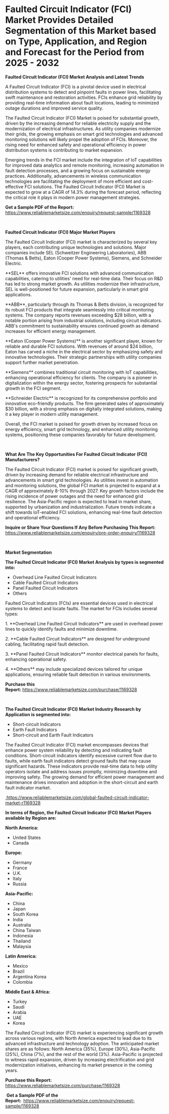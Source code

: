 <p><h1>Faulted Circuit Indicator (FCI) Market Provides Detailed Segmentation of this Market based on Type, Application, and Region and Forecast for the Period from 2025 - 2032</h1></p><p><strong>Faulted Circuit Indicator (FCI) Market Analysis and Latest Trends</strong></p>
<p><p>A Faulted Circuit Indicator (FCI) is a pivotal device used in electrical distribution systems to detect and pinpoint faults in power lines, facilitating swift maintenance and restoration activities. FCIs enhance grid reliability by providing real-time information about fault locations, leading to minimized outage durations and improved service quality. </p><p>The Faulted Circuit Indicator (FCI) Market is poised for substantial growth, driven by the increasing demand for reliable electricity supply and the modernization of electrical infrastructures. As utility companies modernize their grids, the growing emphasis on smart grid technologies and advanced monitoring solutions will likely propel the adoption of FCIs. Moreover, the rising need for enhanced safety and operational efficiency in power distribution systems is contributing to market expansion.</p><p>Emerging trends in the FCI market include the integration of IoT capabilities for improved data analytics and remote monitoring, increasing automation in fault detection processes, and a growing focus on sustainable energy practices. Additionally, advancements in wireless communication technologies are facilitating the deployment of more efficient and cost-effective FCI solutions. The Faulted Circuit Indicator (FCI) Market is expected to grow at a CAGR of 14.3% during the forecast period, reflecting the critical role it plays in modern power management strategies.</p></p>
<p><strong>Get a Sample PDF of the Report:&nbsp;</strong> <a href="https://www.reliablemarketsize.com/enquiry/request-sample/1169328?utm_campaign=2479&utm_medium=2&utm_source=Github&utm_content=ia&utm_term=12042025&utm_id=faulted-circuit-indicator-fci">https://www.reliablemarketsize.com/enquiry/request-sample/1169328</a></p>
<p>&nbsp;</p>
<p><strong>Faulted Circuit Indicator (FCI) Major Market Players</strong></p>
<p><p>The Faulted Circuit Indicator (FCI) market is characterized by several key players, each contributing unique technologies and solutions. Major companies include SEL (Schweitzer Engineering Laboratories), ABB (Thomas & Betts), Eaton (Cooper Power Systems), Siemens, and Schneider Electric.</p><p>**SEL** offers innovative FCI solutions with advanced communication capabilities, catering to utilities' need for real-time data. Their focus on R&D has led to strong market growth. As utilities modernize their infrastructure, SEL is well-positioned for future expansion, particularly in smart grid applications.</p><p>**ABB**, particularly through its Thomas & Betts division, is recognized for its robust FCI products that integrate seamlessly into critical monitoring systems. The company reports revenues exceeding $28 billion, with a notable portion arising from industrial solutions, including circuit indicators. ABB's commitment to sustainability ensures continued growth as demand increases for efficient energy management.</p><p>**Eaton (Cooper Power Systems)** is another significant player, known for reliable and durable FCI solutions. With revenues of around $24 billion, Eaton has carved a niche in the electrical sector by emphasizing safety and innovative technologies. Their strategic partnerships with utility companies support further market penetration.</p><p>**Siemens** combines traditional circuit monitoring with IoT capabilities, enhancing operational efficiency for clients. The company is a pioneer in digitalization within the energy sector, fostering prospects for substantial growth in the FCI segment.</p><p>**Schneider Electric** is recognized for its comprehensive portfolio and innovative eco-friendly products. The firm generated sales of approximately $30 billion, with a strong emphasis on digitally integrated solutions, making it a key player in modern utility management.</p><p>Overall, the FCI market is poised for growth driven by increased focus on energy efficiency, smart grid technology, and enhanced utility monitoring systems, positioning these companies favorably for future development.</p></p>
<p>&nbsp;</p>
<p><strong>What Are The Key Opportunities For Faulted Circuit Indicator (FCI) Manufacturers?</strong></p>
<p><p>The Faulted Circuit Indicator (FCI) market is poised for significant growth, driven by increasing demand for reliable electrical infrastructure and advancements in smart grid technologies. As utilities invest in automation and monitoring solutions, the global FCI market is projected to expand at a CAGR of approximately 8-10% through 2027. Key growth factors include the rising incidence of power outages and the need for enhanced grid resilience. The Asia-Pacific region is expected to lead in market share, supported by urbanization and industrialization. Future trends indicate a shift towards IoT-enabled FCI solutions, enhancing real-time fault detection and operational efficiency.</p></p>
<p><strong>Inquire or Share Your Questions If Any Before Purchasing This Report:</strong> <a href="https://www.reliablemarketsize.com/enquiry/pre-order-enquiry/1169328?utm_campaign=2479&utm_medium=2&utm_source=Github&utm_content=ia&utm_term=12042025&utm_id=faulted-circuit-indicator-fci">https://www.reliablemarketsize.com/enquiry/pre-order-enquiry/1169328</a></p>
<p>&nbsp;</p>
<p><strong>Market Segmentation</strong></p>
<p><strong>The Faulted Circuit Indicator (FCI) Market Analysis by types is segmented into:</strong></p>
<p><ul><li>Overhead Line Faulted Circuit Indicators</li><li>Cable Faulted Circuit Indicators</li><li>Panel Faulted Circuit Indicators</li><li>Others</li></ul></p>
<p><p>Faulted Circuit Indicators (FCIs) are essential devices used in electrical systems to detect and locate faults. The market for FCIs includes several types: </p><p>1. **Overhead Line Faulted Circuit Indicators** are used in overhead power lines to quickly identify faults and minimize downtime.</p><p>2. **Cable Faulted Circuit Indicators** are designed for underground cabling, facilitating rapid fault detection.</p><p>3. **Panel Faulted Circuit Indicators** monitor electrical panels for faults, enhancing operational safety.</p><p>4. **Others** may include specialized devices tailored for unique applications, ensuring reliable fault detection in various environments.</p></p>
<p><strong>Purchase this Report:&nbsp;</strong><a href="https://www.reliablemarketsize.com/purchase/1169328?utm_campaign=2479&utm_medium=2&utm_source=Github&utm_content=ia&utm_term=12042025&utm_id=faulted-circuit-indicator-fci">https://www.reliablemarketsize.com/purchase/1169328</a></p>
<p>&nbsp;</p>
<p><strong>The Faulted Circuit Indicator (FCI) Market Industry Research by Application is segmented into:</strong></p>
<p><ul><li>Short-circuit Indicators</li><li>Earth Fault Indicators</li><li>Short-circuit and Earth Fault Indicators</li></ul></p>
<p><p>The Faulted Circuit Indicator (FCI) market encompasses devices that enhance power system reliability by detecting and indicating fault conditions. Short-circuit indicators identify excessive current flow due to faults, while earth fault indicators detect ground faults that may cause significant hazards. These indicators provide real-time data to help utility operators isolate and address issues promptly, minimizing downtime and improving safety. The growing demand for efficient power management and maintenance drives innovation and adoption in the short-circuit and earth fault indicator market.</p></p>
<p><a href="https://www.reliablemarketsize.com/global-faulted-circuit-indicator-market-r1169328?utm_campaign=2479&utm_medium=2&utm_source=Github&utm_content=ia&utm_term=12042025&utm_id=faulted-circuit-indicator-fci">&nbsp;https://www.reliablemarketsize.com/global-faulted-circuit-indicator-market-r1169328</a></p>
<p><strong>In terms of Region, the Faulted Circuit Indicator (FCI) Market Players available by Region are:</strong></p>
<p>
    <p> <strong> North America: </strong>
        <ul>
            <li>United States</li>
            <li>Canada</li>
        </ul>
        </p> 
    <p> <strong> Europe: </strong>
        <ul>
            <li>Germany</li>
            <li>France</li>
            <li>U.K.</li>
            <li>Italy</li>
            <li>Russia</li>
        </ul>
        </p> 
    <p> <strong> Asia-Pacific: </strong>
        <ul>
            <li>China</li>
            <li>Japan</li>
            <li>South Korea</li>
            <li>India</li>
            <li>Australia</li>
            <li>China Taiwan</li>
            <li>Indonesia</li>
            <li>Thailand</li>
            <li>Malaysia</li>
        </ul>
        </p> 
    <p> <strong> Latin America: </strong>
        <ul>
            <li>Mexico</li>
            <li>Brazil</li>
            <li>Argentina Korea</li>
            <li>Colombia</li>
        </ul>
        </p> 
    <p> <strong> Middle East & Africa: </strong>
        <ul>
            <li>Turkey</li>
            <li>Saudi</li>
            <li>Arabia</li>
            <li>UAE</li>
            <li>Korea</li>
        </ul>
    </p>
    </p>
<p><p>The Faulted Circuit Indicator (FCI) market is experiencing significant growth across various regions, with North America expected to lead due to its advanced infrastructure and technology adoption. The anticipated market shares are as follows: North America (35%), Europe (30%), Asia-Pacific (25%), China (7%), and the rest of the world (3%). Asia-Pacific is projected to witness rapid expansion, driven by increasing electrification and grid modernization initiatives, enhancing its market presence in the coming years.</p></p>
<p><strong>Purchase this Report: </strong><a href="https://www.reliablemarketsize.com/purchase/1169328?utm_campaign=2479&utm_medium=2&utm_source=Github&utm_content=ia&utm_term=12042025&utm_id=faulted-circuit-indicator-fci">https://www.reliablemarketsize.com/purchase/1169328</a></p>
<p>&nbsp;<strong>Get a Sample PDF of the Report:&nbsp;&nbsp;</strong><a href="https://www.reliablemarketsize.com/enquiry/request-sample/1169328?utm_campaign=2479&utm_medium=2&utm_source=Github&utm_content=ia&utm_term=12042025&utm_id=faulted-circuit-indicator-fci">https://www.reliablemarketsize.com/enquiry/request-sample/1169328</a></p>
<p><strong></strong></p>
<p><p></p><p></p><p></p></p>